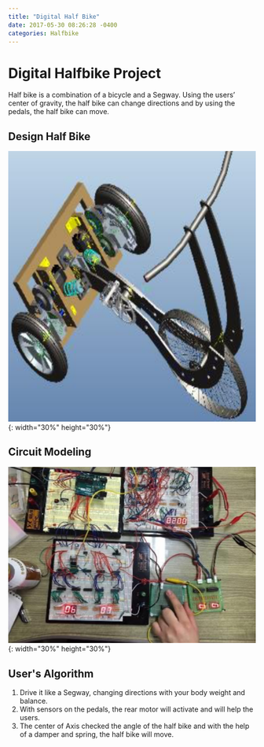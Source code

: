 ```yaml
---
title: "Digital Half Bike"
date: 2017-05-30 08:26:28 -0400
categories: Halfbike
---
```

# Digital Halfbike Project
Half bike is a combination of a bicycle and a Segway. Using the users’ center of gravity, the half bike can change directions and by using the pedals, the half bike can move.

## Design Half Bike
![title](/photos/Halfbike.png){: width="30%" height="30%"}

## Circuit Modeling
![title](/photos/Halfbike_digital.png){: width="30%" height="30%"}

## User's Algorithm
1) Drive it like a Segway, changing directions with your body weight and balance.
2) With sensors on the pedals, the rear motor will activate and will help the users.
3) The center of Axis checked the angle of the half bike and with the help of a damper and spring, the half bike will move.
